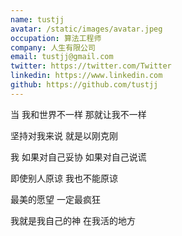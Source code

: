 ```yaml
---
name: tustjj
avatar: /static/images/avatar.jpeg
occupation: 算法工程师
company: 人生有限公司
email: tustjj@gmail.com
twitter: https://twitter.com/Twitter
linkedin: https://www.linkedin.com
github: https://github.com/tustjj
---
```


当 我和世界不一样 那就让我不一样

坚持对我来说 就是以刚克刚

我 如果对自己妥协 如果对自己说谎

即使别人原谅 我也不能原谅

最美的愿望 一定最疯狂

我就是我自己的神 在我活的地方

